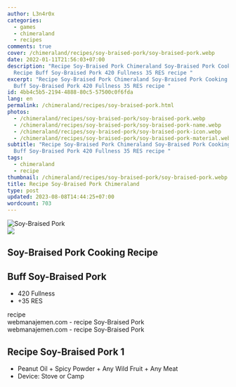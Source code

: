 ```yaml
---
author: L3n4r0x
categories:
  - games
  - chimeraland
  - recipes
comments: true
cover: /chimeraland/recipes/soy-braised-pork/soy-braised-pork.webp
date: 2022-01-11T21:56:03+07:00
description: "Recipe Soy-Braised Pork Chimeraland Soy-Braised Pork Cooking
  Recipe Buff Soy-Braised Pork 420 Fullness 35 RES recipe "
excerpt: "Recipe Soy-Braised Pork Chimeraland Soy-Braised Pork Cooking Recipe
  Buff Soy-Braised Pork 420 Fullness 35 RES recipe "
id: 4bb4c5b5-2194-4888-80c5-57500c0f6fda
lang: en
permalink: /chimeraland/recipes/soy-braised-pork.html
photos:
  - /chimeraland/recipes/soy-braised-pork/soy-braised-pork.webp
  - /chimeraland/recipes/soy-braised-pork/soy-braised-pork-name.webp
  - /chimeraland/recipes/soy-braised-pork/soy-braised-pork-icon.webp
  - /chimeraland/recipes/soy-braised-pork/soy-braised-pork-material.webp
subtitle: "Recipe Soy-Braised Pork Chimeraland Soy-Braised Pork Cooking Recipe
  Buff Soy-Braised Pork 420 Fullness 35 RES recipe "
tags:
  - chimeraland
  - recipe
thumbnail: /chimeraland/recipes/soy-braised-pork/soy-braised-pork.webp
title: Recipe Soy-Braised Pork Chimeraland
type: post
updated: 2023-08-08T14:44:25+07:00
wordcount: 703
---
```


<link
  rel="stylesheet"
  href="https://rawcdn.githack.com/dimaslanjaka/Web-Manajemen/870a349/css/bootstrap-5-3-0-alpha3-wrapper.css"
/>
<section id="bootstrap-wrapper">
  <div data-bs-theme="dark">
    <div class="card mb-2">
      <div class="card-body">
        <div class="row g-0">
          <div class="col-sm-4 position-relative mb-2">
            <img
              src="https://www.webmanajemen.com/chimeraland/recipes/soy-braised-pork/soy-braised-pork-material.webp"
              class="card-img fit-cover w-100 h-100"
              alt="Soy-Braised Pork"
              data-fancybox="true"
            />
          </div>
          <div class="col-sm-8 mb-2">
            <div class="card-body">
              <div class="d-flex flex-row align-items-center mb-3">
                <img
                  class="d-inline-block me-2"
                  src="https://www.webmanajemen.com/chimeraland/recipes/soy-braised-pork/soy-braised-pork-icon.webp"
                  width="auto"
                  height="auto"
                  style="vertical-align: middle"
                />
                <h2 class="fs-5">Soy-Braised Pork Cooking Recipe</h2>
              </div>
              <h2 class="card-title fs-5">Buff Soy-Braised Pork</h2>
              <div class="card-text">
                <ul>
                  <li>420 Fullness</li>
                  <li>+35 RES</li>
                </ul>
              </div>
              <span class="badge rounded-pill">recipe</span>
            </div>
            <div class="card-footer text-end text-muted mt-auto">
              webmanajemen.com - recipe Soy-Braised Pork
            </div>
          </div>
        </div>
      </div>
      <div class="card-footer text-end text-muted">
        webmanajemen.com - recipe Soy-Braised Pork
      </div>
    </div>
    <div class="row mb-2">
      <div class="col-12 col-lg-6 recipe-item mb-2">
        <div class="card">
          <div class="card-body">
            <h2 class="card-title fs-5">Recipe Soy-Braised Pork 1</h2>
            <div class="card-text">
              <ul>
                <li>
                  Peanut Oil<span> + </span>Spicy Powder<span> + </span>Any Wild
                  Fruit<span> + </span>Any Meat
                </li>
                <li>Device: Stove or Camp</li>
              </ul>
            </div>
          </div>
        </div>
      </div>
    </div>
  </div>
</section>